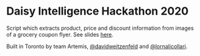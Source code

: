 # Daisy Intelligence Hackathon 2020

Script which extracts product, price and discount information from images of a grocery coupon flyer. See slides [here](artemis_presentation.pdf). 

Built in Toronto by team Artemis, [@davidweitzenfeld](https://github.com/davidweitzenfeld) and [@lornalicollari](https://github.com/lornalicollari).
